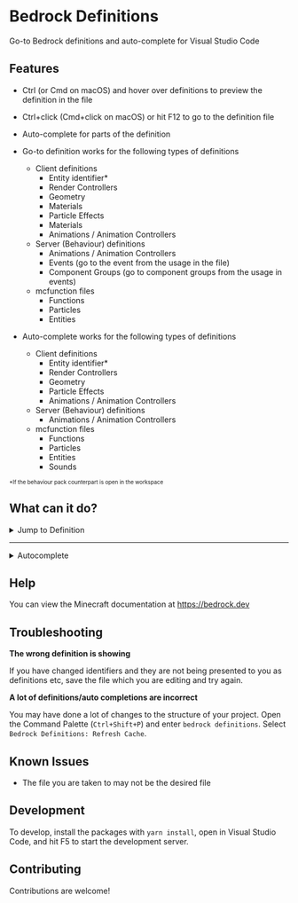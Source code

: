 # Bedrock Definitions

Go-to Bedrock definitions and auto-complete for Visual Studio Code

## Features

- Ctrl (or Cmd on macOS) and hover over definitions to preview the definition in the file
- Ctrl+click (Cmd+click on macOS) or hit F12 to go to the definition file
- Auto-complete for parts of the definition

- Go-to definition works for the following types of definitions
  - Client definitions
    - Entity identifier*
    - Render Controllers
    - Geometry
    - Materials
    - Particle Effects
    - Materials
    - Animations / Animation Controllers
  - Server (Behaviour) definitions 
    - Animations / Animation Controllers
    - Events (go to the event from the usage in the file)
    - Component Groups (go to component groups from the usage in events)
  - mcfunction files
    - Functions
    - Particles
    - Entities

- Auto-complete works for the following types of definitions
  - Client definitions
    - Entity identifier*
    - Render Controllers
    - Geometry
    - Particle Effects
    - Animations / Animation Controllers
  - Server (Behaviour) definitions 
    - Animations / Animation Controllers
  - mcfunction files
    - Functions
    - Particles
    - Entities
    - Sounds

<sub><sup>*If the behaviour pack counterpart is open in the workspace</sup></sub>

## What can it do?
<details>
  <summary>Jump to Definition</summary>
  <img src="https://raw.githubusercontent.com/destruc7i0n/vscode-bedrock-definitions/master/img/preview1.gif" />
  <a href="https://streamable.com/k3bel">Longer video example</a>
</details>
<hr />
<details>
  <summary>Autocomplete</summary>
  <img src="https://raw.githubusercontent.com/destruc7i0n/vscode-bedrock-definitions/master/img/preview2.gif" />
  <a href="https://streamable.com/r33ona">Longer video example</a>
</details>

## Help

You can view the Minecraft documentation at https://bedrock.dev

## Troubleshooting

**The wrong definition is showing**

If you have changed identifiers and they are not being presented to you as definitions etc, save the file which you are editing and try again.

**A lot of definitions/auto completions are incorrect**

You may have done a lot of changes to the structure of your project. 
Open the Command Palette (`Ctrl+Shift+P`) and enter `bedrock definitions`.
Select `Bedrock Definitions: Refresh Cache`.

## Known Issues

- The file you are taken to may not be the desired file

## Development

To develop, install the packages with `yarn install`, open in Visual Studio Code, and hit F5 to start the development server.

## Contributing

Contributions are welcome!
